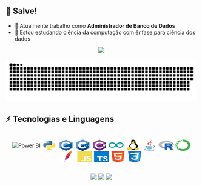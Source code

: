 ## 👋 Salve!

- 🔭 Atualmente trabalho como **Administrador de Banco de Dados**
- 🌱 Estou estudando ciência da computação com ênfase para ciência dos dados



<div align="center"> 
 <picture>
<source
  srcset="https://github-readme-stats.vercel.app/api?username=Erick-Bryan-Cubas&show_icons=true&theme=dark"
  media="(prefers-color-scheme: dark)"
/>
<source
  srcset="https://github-readme-stats.vercel.app/api?username=Erick-Bryan-Cubas&show_icons=true"
  media="(prefers-color-scheme: light), (prefers-color-scheme: no-preference)"
/>
<img src="https://github-readme-stats.vercel.app/api?username=Erick-Bryan-Cubas&show_icons=true"
/>
   
</picture> 
</div>

<div align="center">

  ![Snake animation](https://github.com/Erick-Bryan-Cubas/Erick-Bryan-Cubas/blob/output/github-contribution-grid-snake-erick-bryan-cubas.svg)
  
</div>


## ⚡ Tecnologias e Linguagens

<div align="center" style="display: inline_block"><br>
  <img align="center" alt="Power BI" height="30" width="30" src="https://teamascend.com/wp-content/uploads/2021/03/PowerBI-Icon-Transparent.png">
  <img align="center" alt="Python" height="30" width="40" src="https://raw.githubusercontent.com/devicons/devicon/master/icons/python/python-original.svg">
  <img align="center" alt="C" height="30" width="40" src="https://raw.githubusercontent.com/devicons/devicon/master/icons/c/c-original.svg">  
  <img align="center" alt="Cplusplus" height="30" width="40" src="https://raw.githubusercontent.com/devicons/devicon/master/icons/cplusplus/cplusplus-original.svg">
  <img align="center" alt="Csharp" height="30" width="40" src="https://raw.githubusercontent.com/devicons/devicon/master/icons/csharp/csharp-original.svg">
  <img align="center" alt="Arduino" height="30" width="40" src="https://raw.githubusercontent.com/devicons/devicon/master/icons/arduino/arduino-original.svg">
  <img align="center" alt="Linux" height="30" width="40" src="https://raw.githubusercontent.com/devicons/devicon/master/icons/linux/linux-original.svg">
  <img align="center" alt="Java" height="30" width="40" src="https://raw.githubusercontent.com/devicons/devicon/master/icons/java/java-original.svg">
  <img align="center" alt="R" height="30" width="40" src="https://raw.githubusercontent.com/devicons/devicon/master/icons/r/r-original.svg">  
  <img align="center" alt="Anaconda" height="30" width="40" src="https://raw.githubusercontent.com/devicons/devicon/master/icons/anaconda/anaconda-original.svg">
  <img align="center" alt="Apache" height="30" width="40" src="https://raw.githubusercontent.com/devicons/devicon/master/icons/apache/apache-original.svg">   
  <img align="center" alt="Js" height="30" width="40" src="https://raw.githubusercontent.com/devicons/devicon/master/icons/javascript/javascript-plain.svg">
  <img align="center" alt="Ts" height="30" width="40" src="https://raw.githubusercontent.com/devicons/devicon/master/icons/typescript/typescript-plain.svg">
  <img align="center" alt="HTML" height="30" width="40" src="https://raw.githubusercontent.com/devicons/devicon/master/icons/html5/html5-original.svg">
  <img align="center" alt="CSS" height="30" width="40" src="https://raw.githubusercontent.com/devicons/devicon/master/icons/css3/css3-original.svg">   
</div>
  
  ##
  

 
<div align="center"> 
  <a href="https://www.instagram.com/erick_bryan_cubas/" target="_blank"><img src="https://img.shields.io/badge/-Instagram-%23E4405F?style=for-the-badge&logo=instagram&logoColor=white" target="_blank"></a>
  <a href = "mailto:dataexpertinsights@gmail.com"><img src="https://img.shields.io/badge/-Gmail-%23333?style=for-the-badge&logo=gmail&logoColor=white" target="_blank"></a>
  <a href="https://www.linkedin.com/in/the-bryan/" target="_blank"><img src="https://img.shields.io/badge/-LinkedIn-%230077B5?style=for-the-badge&logo=linkedin&logoColor=white" target="_blank"></a> 
  
</div>

